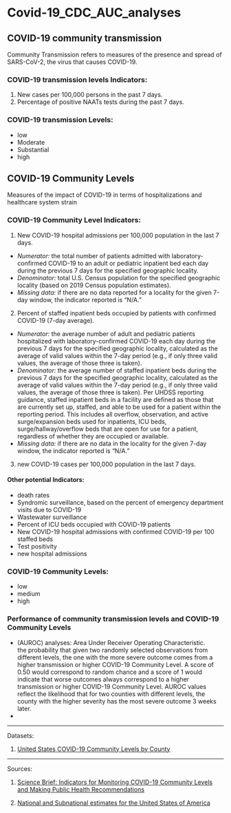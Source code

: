 # Covid-19_CDC_AUC_analyses

## COVID-19 community transmission  
Community Transmission refers to measures of the presence and spread of SARS-CoV-2, the virus that causes COVID-19.

### COVID-19 transmission levels Indicators:    
1. New cases per 100,000 persons in the past 7 days.   
2. Percentage of positive NAATs tests during the past 7 days.  

### COVID-19 transmission Levels:
* low 
* Moderate
* Substantial
* high


## COVID-19 Community Levels  
Measures of the impact of COVID-19 in terms of hospitalizations and healthcare system strain  
### COVID-19 Community Level Indicators:
1. New COVID-19 hospital admissions per 100,000 population in the last 7 days.  
* *Numerator:* the total number of patients admitted with laboratory-confirmed COVID-19 to an adult or pediatric inpatient bed each day during the previous 7 days for the specified geographic locality.
* *Denominator:* total U.S. Census population for the specified geographic locality (based on 2019 Census population estimates).
* *Missing data:* if there are no data reported for a locality for the given 7-day window, the indicator reported is “N/A.”
2. Percent of staffed inpatient beds occupied by patients with confirmed COVID-19 (7-day average).   
* *Numerator:* the average number of adult and pediatric patients hospitalized with laboratory-confirmed COVID-19 each day during the previous 7 days for the specified geographic locality, calculated as the average of valid values within the 7-day period (e.g., if only three valid values, the average of those three is taken).
* *Denominator:* the average number of staffed inpatient beds during the previous 7 days for the specified geographic locality, calculated as the average of valid values within the 7-day period (e.g., if only three valid values, the average of those three is taken). Per UHDSS reporting guidance, staffed inpatient beds in a facility are defined as those that are currently set up, staffed, and able to be used for a patient within the reporting period. This includes all overflow, observation, and active surge/expansion beds used for inpatients, ICU beds, surge/hallway/overflow beds that are open for use for a patient, regardless of whether they are occupied or available.
* *Missing data:* if there are no data in the locality for the given 7-day window, the indicator reported is “N/A.”
3. new COVID-19 cases per 100,000 population in the last 7 days.

#### Other potential Indicators:
* death rates
* Syndromic surveillance, based on the percent of emergency department visits due to COVID-19
* Wastewater surveillance
* Percent of ICU beds occupied with COVID-19 patients
* New COVID-19 hospital admissions with confirmed COVID-19 per 100 staffed beds
* Test positivity
* new hospital admissions

### COVID-19 Community Levels:
* low 
* medium 
* high


### Performance of community transmission levels and COVID-19 Community Levels
* (AUROC) analyses: Area Under Receiver Operating Characteristic.  
the probability that given two randomly selected observations from different levels, the one with the more severe outcome comes from a higher transmission or higher COVID-19 Community Level. A score of 0.50 would correspond to random chance and a score of 1 would indicate that worse outcomes always correspond to a higher transmission or higher COVID-19 Community Level. AUROC values reflect the likelihood that for two counties with different levels, the county with the higher severity has the most severe outcome 3 weeks later.
* 
-----------------------

Datasets:  
1. [United States COVID-19 Community Levels by County](https://data.cdc.gov/Public-Health-Surveillance/United-States-COVID-19-Community-Levels-by-County/3nnm-4jni)


-----------------------

Sources:  

1. [Science Brief: Indicators for Monitoring COVID-19 Community Levels and Making Public Health Recommendations](https://www.cdc.gov/coronavirus/2019-ncov/science/science-briefs/indicators-monitoring-community-levels.html)  

2. [National and Subnational estimates for the United States of America](https://epiforecasts.io/covid/posts/national/united-states/)
  

